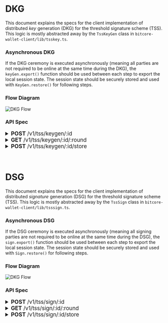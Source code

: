 # DKG
This document explains the specs for the client implementation of distributed _key_ generation (DKG) for the threshold signature scheme (TSS). This logic is mostly abstracted away by the `TssKeyGen` class in `bitcore-wallet-client/lib/tsskey.ts`.


### Asynchronous DKG
If the DKG ceremony is executed asynchronously (meaning all parties are not required to be online at the same time during the DKG), the `keyGen.export()` function should be used between each step to export the local session state. The session state should be securely stored and used with `KeyGen.restore()` for following steps.

### Flow Diagram
![DKG Flow](https://drive.google.com/uc?export=view&id=1A-zzWamhDmFzPY7GUqYNvc8BFHMUM22c)

### API Spec

<details>
<summary style="font-size:17px"><span style="font-weight:bold">POST</span> /v1/tss/keygen/:id</summary>

Initialize the `KeyGen` class with a seed that is the derived private key.

> E.g.: given your HD master key, derive an Ethereum key along the Ethereum standard path m/44'/60'/0'/\<index>. The resulting private key will be the seed for the KeyGen class.

**If you are creating a session**, your partyId should be 0.

**If you are joining a session**, the join code should have your partyId.

### Request body:
```typescript
{
  message: object, // Message object from the TSS keygen initJoin() or nextRound() methods
  n?: number, // Number of participants. Only provided by party 0 when initiating the session
  password?: string // Optional join password set by party 0 when initiating the session
}
```

### Response body:
```typescript
None
```
</details>

<details>
<summary style="font-size:17px"><span style="font-weight:bold">GET</span> /v1/tss/keygen/:id/:round</summary>

### Request body:
```typescript
None
```

### Response body:
```typescript
{
  messages?: Array, // Array of P2P or Broadcast messages ready to be given to the TSS keygen nextRound() method. Only given if ALL other-party messages are posted
  publicKey?: string, // The resulting public key at the end of the session
  hasKeyBackup?: boolean // Indicates if this party's encrypted key share has been backed up to the server
}
```
</details>

<details>
<summary style="font-size:17px"><span style="font-weight:bold">POST</span> /v1/tss/keygen/:id/store</summary>


### Request body:
```typescript
{
  publicKey?: string, // The resulting public key 
  encryptedKeyChain?: string, // Your encrypted key share
}
```
> THIS IS A SUB-OPTIMAL ENDPOINT. We do NOT want users to be dependent on our servers for recovering their funds. However, this is a stop-gap until we have DKG recovery implemented.

### Response body:
```typescript
None
```
</details>

<span style="padding:20px"> </span>

# DSG
This document explains the specs for the client implementation of distributed _signature_ generation (DSG) for the threshold signature scheme (TSS). This logic is mostly abstracted away by the `TssSign` class in `bitcore-wallet-client/lib/tsssign.ts`.


### Asynchronous DSG
If the DSG ceremony is executed asynchronously (meaning all signing parties are not required to be online at the same time during the DSG), the `sign.export()` function should be used between each step to export the local session state. The session state should be securely stored and used with `Sign.restore()` for following steps.

### Flow Diagram
![DKG Flow](https://drive.google.com/uc?export=view&id=1cU_m5wzpPUCcrhTIS0-gWWopdOIa_wYx)

### API Spec
<details>
<summary style="font-size:17px"><span style="font-weight:bold">POST</span> /v1/tss/sign/:id</summary>

### Request body:
```typescript
{
  message: object // Message object from the TSS sign initJoin() or nextRound() methods
}
```

### Response body:
```typescript
None
```
</details>

<details>
<summary style="font-size:17px"><span style="font-weight:bold">GET</span> /v1/tss/sign/:id/:round</summary>

### Request body:
```typescript
None
```

### Response body:
```typescript
{
  messages?: Array, // Array of P2P or Broadcast messages ready to be given to the TSS keygen nextRound() method. Only given if ALL other-party messages are posted
  signature?: // The resulting signature at the end of the session. The existence indicates the session has ended
}
```
</details>

<details>
<summary style="font-size:17px"><span style="font-weight:bold">POST</span> /v1/tss/sign/:id/store</summary>

### Request body:
```typescript
{
  signature?: string, // Provided after the final round
}
```

### Response body:
```typescript
None
```
</details>